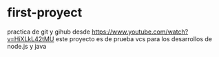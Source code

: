 # first-proyect
practica de  git y gihub desde https://www.youtube.com/watch?v=HiXLkL42tMU
este proyecto es de prueba vcs para los desarrollos de node.js y java
